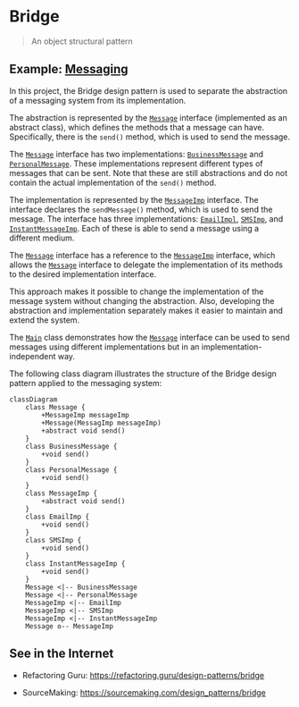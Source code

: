 # Bridge

> An object structural pattern

## Example: [Messaging](../../src/main/java/bridge/messaging)

In this project, the Bridge design pattern is used to separate the abstraction of a messaging system from its implementation.

The abstraction is represented by the [`Message`](../../src/main/java/bridge/messaging/Message.java) interface (implemented as an abstract class), which defines the methods that a message can have. Specifically, there is the `send()` method, which is used to send the message.

The [`Message`](../../src/main/java/bridge/messaging/Message.java) interface has two implementations: [`BusinessMessage`](../../src/main/java/bridge/messaging/BusinessMessage.java) and [`PersonalMessage`](../../src/main/java/bridge/messaging/PersonalMessage.java). These implementations represent different types of messages that can be sent. Note that these are still abstractions and do not contain the actual implementation of the `send()` method.

The implementation is represented by the [`MessageImp`](../../src/main/java/bridge/messaging/MessageImp.java) interface. The interface declares the `sendMessage()` method, which is used to send the message. The interface has three implementations: [`EmailImpl`](../../src/main/java/bridge/messaging/EmailImp.java), [`SMSImp`](../../src/main/java/bridge/messaging/SMSImp.java), and [`InstantMessageImp`](../../src/main/java/bridge/messaging/InstantMessageImp.java). Each of these is able to send a message using a different medium.

The [`Message`](../../src/main/java/bridge/messaging/Message.java) interface has a reference to the [`MessageImp`](../../src/main/java/bridge/messaging/MessageImp.java) interface, which allows the [`Message`](../../src/main/java/bridge/messaging/Message.java) interface to delegate the implementation of its methods to the desired implementation interface.

This approach makes it possible to change the implementation of the message system without changing the abstraction. Also, developing the abstraction and implementation separately makes it easier to maintain and extend the system.

The [`Main`](../../src/main/java/bridge/messaging/Main.java) class demonstrates how the [`Message`](../../src/main/java/bridge/messaging/Message.java) interface can be used to send messages using different implementations but in an implementation-independent way.

The following class diagram illustrates the structure of the Bridge design pattern applied to the messaging system:

```mermaid
classDiagram
    class Message {
        +MessageImp messageImp
        +Message(MessagImp messageImp)
        +abstract void send()
    }
    class BusinessMessage {
        +void send()
    }
    class PersonalMessage {
        +void send()
    }
    class MessageImp {
        +abstract void send()
    }
    class EmailImp {
        +void send()
    }
    class SMSImp {
        +void send()
    }
    class InstantMessageImp {
        +void send()
    }
    Message <|-- BusinessMessage
    Message <|-- PersonalMessage
    MessageImp <|-- EmailImp
    MessageImp <|-- SMSImp
    MessageImp <|-- InstantMessageImp
    Message o-- MessageImp
```


## See in the Internet

- Refactoring Guru: https://refactoring.guru/design-patterns/bridge

- SourceMaking: https://sourcemaking.com/design_patterns/bridge





